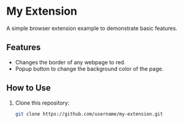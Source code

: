 # My Extension

A simple browser extension example to demonstrate basic features.

## Features
- Changes the border of any webpage to red.
- Popup button to change the background color of the page.

## How to Use
1. Clone this repository:
   ```bash
   git clone https://github.com/username/my-extension.git
